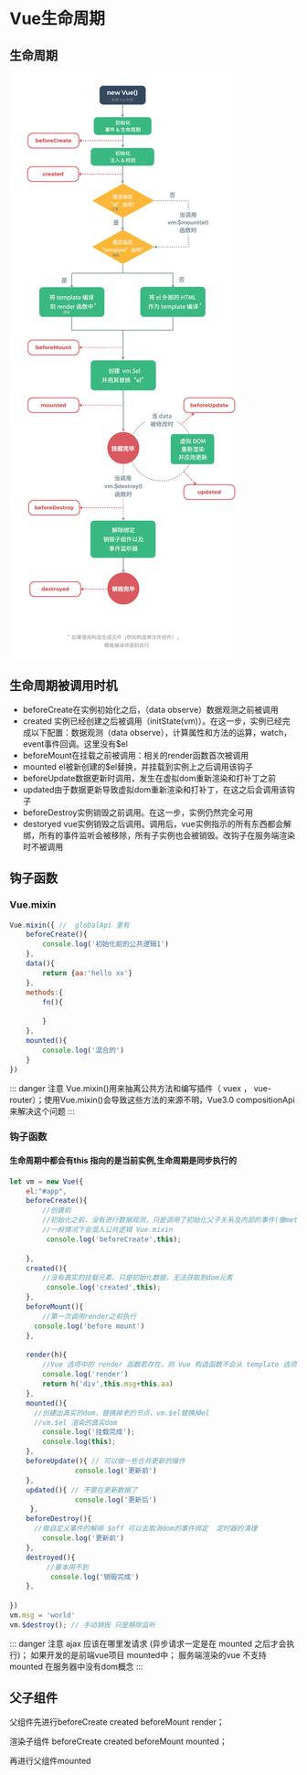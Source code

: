 # Vue生命周期
## 生命周期
![An image](./imgs/lifeCycle.png)
## 生命周期被调用时机
+ beforeCreate在实例初始化之后，（data observe）数据观测之前被调用
+ created 实例已经创建之后被调用（initState(vm)）。在这一步，实例已经完成以下配置：数据观测（data observe），计算属性和方法的运算，watch，event事件回调。这里没有$el
+ beforeMount在挂载之前被调用：相关的render函数首次被调用
+ mounted el被新创建的$el替换，并挂载到实例上之后调用该钩子
+ beforeUpdate数据更新时调用，发生在虚拟dom重新渲染和打补丁之前
+ updated由于数据更新导致虚拟dom重新渲染和打补丁，在这之后会调用该钩子
+ beforeDestroy实例销毁之前调用。在这一步，实例仍然完全可用
+ destoryed vue实例销毁之后调用。调用后，vue实例指示的所有东西都会解绑，所有的事件监听会被移除，所有子实例也会被销毁。改钩子在服务端渲染时不被调用
## 钩子函数
### Vue.mixin
```js
Vue.mixin({ //  globalApi 里有
    beforeCreate(){
        console.log('初始化前的公共逻辑1')
    },
    data(){
        return {aa:'hello xx'}
    },
    methods:{
        fn(){

        }
    },
    mounted(){
        console.log('混合的')
    }
})
```

::: danger 注意
Vue.mixin()用来抽离公共方法和编写插件（ vuex ， vue-router）；使用Vue.mixin()会导致这些方法的来源不明，Vue3.0 compositionApi 来解决这个问题
:::
### 钩子函数
#### 生命周期中都会有this 指向的是当前实例,生命周期是同步执行的
```js
let vm = new Vue({
    el:"#app",
    beforeCreate(){
        //创建前
        //初始化之前，没有进行数据观测，只是调用了初始化父子关系及内部的事件(像methods,watch等已生成)
        //一般情况下会混入公共逻辑 Vue.mixin
         console.log('beforeCreate',this);

    },
    created(){
        //没有真实的挂载元素，只是初始化数据，无法获取到dom元素
         console.log('created',this);
    },
    beforeMount(){
        //第一次调用render之前执行
      console.log('before mount')
    },
    
    render(h){
        //Vue 选项中的 render 函数若存在，则 Vue 构造函数不会从 template 选项或通过 el 选项指定的挂载元素中提取出的 HTML 模板编译渲染函数。
        console.log('render')
        return h('div',this.msg+this.aa)
    },
    mounted(){
      //创建出真实的dom，替换掉老的节点，vm.$el替换掉el
      //vm.$el 渲染的真实dom
        console.log('挂载完成');
        console.log(this);
    },
    beforeUpdate(){ // 可以做一些合并更新的操作
                console.log('更新前')
    },
    updated(){ // 不要在更新数据了
                console.log('更新后')
     },
    beforeDestroy(){
      //做自定义事件的解绑 $off 可以去取消dom的事件绑定  定时器的清理
        console.log('更新前')
    },
    destroyed(){
         //基本用不到
          console.log('销毁完成')
    },

})
vm.msg = 'world'
vm.$destroy(); // 手动销毁 只是移除监听
```
::: danger 注意
ajax 应该在哪里发请求 (异步请求一定是在 mounted 之后才会执行)；
如果开发的是前端vue项目 mounted中；
服务端渲染的vue 不支持 mounted 在服务器中没有dom概念
:::
## 父子组件
父组件先进行beforeCreate  created  beforeMount render； 

 渲染子组件 beforeCreate created beforeMount mounted； 
 
  再进行父组件mounted 